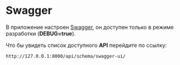 # Swagger

В приложение настроен [Swagger](https://github.com/tfranzel/drf-spectacular#readme), 
он доступен только в режиме разработки (**DEBUG=true**).

Что бы увидеть список доступного **API** перейдите по ссылку:

```djangourlpath
http://127.0.0.1:8000/api/schema/swagger-ui/
```
